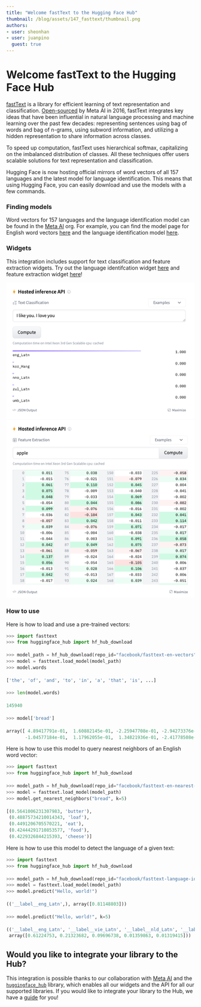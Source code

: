 ```yaml
---
title: "Welcome fastText to the Hugging Face Hub"
thumbnail: /blog/assets/147_fasttext/thumbnail.png
authors:
- user: sheonhan
- user: juanpino
  guest: true
---
```


# Welcome fastText to the Hugging Face Hub

<!-- {blog_metadata} -->
<!-- {authors} -->

[fastText](https://fasttext.cc/) is a library for efficient learning of text representation and classification. [Open-sourced](https://fasttext.cc/blog/2016/08/18/blog-post.html) by Meta AI in 2016, fastText integrates key ideas that have been influential in natural language processing and machine learning over the past few decades: representing sentences using bag of words and bag of n-grams, using subword information, and utilizing a hidden representation to share information across classes. 

To speed up computation, fastText uses hierarchical softmax, capitalizing on the imbalanced distribution of classes. All these techniques offer users scalable solutions for text representation and classification.

Hugging Face is now hosting official mirrors of word vectors of all 157 languages and the latest model for language identification. This means that using Hugging Face, you can easily download and use the models with a few commands. 

### Finding models

Word vectors for 157 languages and the language identification model can be found in the [Meta AI](https://huggingface.co/facebook) org. For example, you can find the model page for English word vectors [here](https://huggingface.co/facebook/fasttext-en-vectors) and the language identification model [here](https://huggingface.co/facebook/fasttext-language-identification).


### Widgets
This integration includes support for text classification and feature extraction widgets. Try out the language identifcation widget [here](https://huggingface.co/facebook/fasttext-language-identification) and feature extraction widget [here](https://huggingface.co/facebook/fasttext-en-vectors)!

![text_classification_widget](assets/147_fasttext/fasttext_text_classification_widget.png)
![feature_extraction_widget](assets/147_fasttext/fasttext_feature_extraction_widget.png)

### How to use

Here is how to load and use a pre-trained vectors:

```python
>>> import fasttext
>>> from huggingface_hub import hf_hub_download

>>> model_path = hf_hub_download(repo_id="facebook/fasttext-en-vectors", filename="model.bin")
>>> model = fasttext.load_model(model_path)
>>> model.words

['the', 'of', 'and', 'to', 'in', 'a', 'that', 'is', ...]

>>> len(model.words)

145940

>>> model['bread']

array([ 4.89417791e-01,  1.60882145e-01, -2.25947708e-01, -2.94273376e-01,
       -1.04577184e-01,  1.17962055e-01,  1.34821936e-01, -2.41778508e-01, ...])
```

Here is how to use this model to query nearest neighbors of an English word vector:

```python
>>> import fasttext
>>> from huggingface_hub import hf_hub_download

>>> model_path = hf_hub_download(repo_id="facebook/fasttext-en-nearest-neighbors", filename="model.bin")
>>> model = fasttext.load_model(model_path)
>>> model.get_nearest_neighbors("bread", k=5)

[(0.5641006231307983, 'butter'), 
 (0.48875734210014343, 'loaf'), 
 (0.4491206705570221, 'eat'), 
 (0.42444291710853577, 'food'), 
 (0.4229326844215393, 'cheese')]
```

Here is how to use this model to detect the language of a given text:

```python
>>> import fasttext
>>> from huggingface_hub import hf_hub_download

>>> model_path = hf_hub_download(repo_id="facebook/fasttext-language-identification", filename="model.bin")
>>> model = fasttext.load_model(model_path)
>>> model.predict("Hello, world!")

(('__label__eng_Latn',), array([0.81148803]))

>>> model.predict("Hello, world!", k=5)

(('__label__eng_Latn', '__label__vie_Latn', '__label__nld_Latn', '__label__pol_Latn', '__label__deu_Latn'), 
 array([0.61224753, 0.21323682, 0.09696738, 0.01359863, 0.01319415]))
```

## Would you like to integrate your library to the Hub?

This integration is possible thanks to our collaboration with [Meta AI](https://ai.facebook.com/) and the [`huggingface_hub`](https://github.com/huggingface/huggingface_hub) library, which enables all our widgets and the API for all our supported libraries. If you would like to integrate your library to the Hub, we have a [guide](https://huggingface.co/docs/hub/models-adding-libraries) for you!
